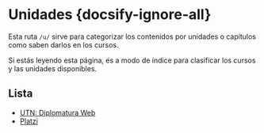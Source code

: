 # Unidades {docsify-ignore-all}

Esta ruta `/u/` sirve para categorizar los contenidos por unidades o capítulos como saben darlos en los cursos.

Si estás leyendo esta página, es a modo de índice para clasificar los cursos y las unidades disponibles.

## Lista

- [UTN: Diplomatura Web](/u/utn/dw/)
- [Platzi](/u/platzi/)
